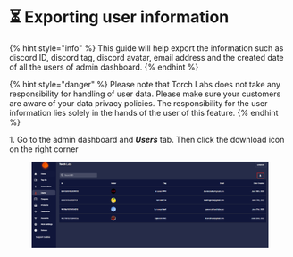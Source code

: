 # ⏳ Exporting user information

{% hint style="info" %}
This guide will help export the information such as discord ID, discord tag, discord avatar, email address and the created date of all the users of admin dashboard.
{% endhint %}

{% hint style="danger" %}
Please note that Torch Labs does not take any responsibility for handling of user data. Please make sure your customers are aware of your data privacy policies. The responsibility for the user information lies solely in the hands of the user of this feature.
{% endhint %}

​1. Go to the admin dashboard and _**Users**_ tab. Then click the download icon on the right corner

<figure><img src="../.gitbook/assets/2 (7).png" alt=""><figcaption></figcaption></figure>

